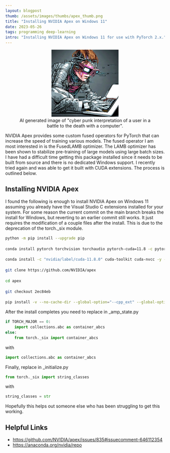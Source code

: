 ```yaml
---
layout: blogpost
thumb: /assets/images/thumbs/apex_thumb.png
title: "Installing NVIDIA Apex on Windows 11"
date: 2023-05-26
tags: programming deep-learning
intro: "Installing NVIDIA Apex on Windows 11 for use with PyTorch 2.x."
---
```


<div align="center">
<figure>
<img src="/assets/images/blogs/apex_install.png" alt="Apex AI Art" style="width:50%">
<figcaption>AI generated image of "cyber punk interpretation of a user in a battle to the death with a computer".</figcaption>
</figure>
</div>

NVIDIA Apex provides some custom fused operators for PyTorch that can increase the speed of training various models. The fused operator I am most interested in is the FusedLAMB optimizer. The LAMB optimizer has been shown to stabilize pre-training of large models using large batch sizes. I have had a difficult time getting this package installed since it needs to be built from source and there is no dedicated Windows support. I recently tried again and was able to get it built with CUDA extensions. The process is outlined below.

## Installing NVIDIA Apex
I found the following is enough to install NVIDIA Apex on Windows 11 assuming you already have the Visual Studio C extensions installed for your system. For some reason the current commit on the main branch breaks the install for Windows, but reverting to an earlier commit still works. It just requires the modification of a couple files after the install. This is due to the deprecation of the torch._six module.
```bash
python -m pip install --upgrade pip

conda install pytorch torchvision torchaudio pytorch-cuda=11.8 -c pytorch -c nvidia -y --copy

conda install -c "nvidia/label/cuda-11.8.0" cuda-toolkit cuda-nvcc -y --copy

git clone https://github.com/NVIDIA/apex

cd apex

git checkout 2ec84eb

pip install -v --no-cache-dir --global-option="--cpp_ext" --global-option="--cuda_ext" .
```

After the install completes you need to replace in _amp_state.py
```python
if TORCH_MAJOR == 0:
    import collections.abc as container_abcs
else:
    from torch._six import container_abcs
```

with
```python
import collections.abc as container_abcs
```


Finally, replace in _initialize.py
```python
from torch._six import string_classes
```

with
```python
string_classes = str
```

Hopefully this helps out someone else who has been struggling to get this working.

## Helpful Links
* <a href="https://github.com/NVIDIA/apex/issues/835#issuecomment-646112354" target="_blank">https://github.com/NVIDIA/apex/issues/835#issuecomment-646112354</a>
* <a href="https://anaconda.org/nvidia/repo" target="_blank">https://anaconda.org/nvidia/repo</a>
